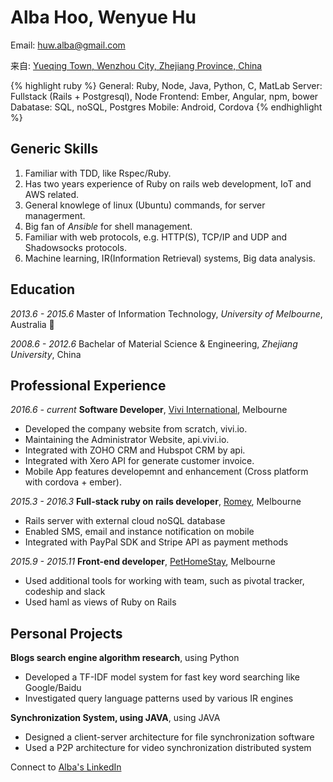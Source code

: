 # Alba Hoo, Wenyue Hu

Email: [huw.alba@gmail.com][email-to]

来自: [Yueqing Town, Wenzhou City, Zhejiang Province, China][address-url]

{% highlight ruby %}
General: Ruby, Node, Java, Python, C, MatLab
Server: Fullstack (Rails + Postgresql), Node
Frontend: Ember, Angular, npm, bower
Dabatase: SQL, noSQL, Postgres
Mobile: Android, Cordova
{% endhighlight %}

**Generic Skills**
---

1. Familiar with TDD, like Rspec/Ruby.
2. Has two years experience of Ruby on rails web development, IoT and AWS related.
3. General knowlege of linux (Ubuntu) commands, for server managerment.
4. Big fan of *Ansible* for shell management.
5. Familiar with web protocols, e.g. HTTP(S), TCP/IP and UDP and Shadowsocks protocols.
6. Machine learning, IR(Information Retrieval) systems, Big data analysis.

**Education**
---

_2013.6 - 2015.6_ Master of Information Technology, *University of Melbourne*, Australia 􏰂

_2008.6 - 2012.6_ Bachelar of Material Science & Engineering, *Zhejiang University*, China


**Professional Experience**
---

_2016.6 - current_ **Software Developer**, [Vivi International][vivi-url], Melbourne

- Developed the company website from scratch, vivi.io.
- Maintaining the Administrator Website, api.vivi.io.
- Integrated with ZOHO CRM and Hubspot CRM by api.
- Integrated with Xero API for generate customer invoice.
- Mobile App features developemnt and enhancement (Cross platform with cordova + ember).

_2015.3 - 2016.3_ **Full-stack ruby on rails developer**, [Romey][romey-url], Melbourne

- Rails server with external cloud noSQL database
- Enabled SMS, email and instance notification on mobile
- Integrated with PayPal SDK and Stripe API as payment methods

_2015.9 - 2015.11_ **Front-end developer**, [PetHomeStay][pethomestay-url], Melbourne

- Used additional tools for working with team, such as pivotal tracker, codeship and slack
- Used haml as views of Ruby on Rails

**Personal Projects**
---

**Blogs search engine algorithm research**, using Python

- Developed a TF-IDF model system for fast key word searching like Google/Baidu
- Investigated query language patterns used by various IR engines

**Synchronization System, using JAVA**, using JAVA

- Designed a client-server architecture for file synchronization software
- Used a P2P architecture for video synchronization distributed system

Connect to [Alba's LinkedIn][linkedIn]

[address-url]:/general/2018/01/08/温州人为什么精于经商致富.html
[email-to]: mailto:huw.alba@gmail.com
[linkedIn]: https://au.linkedin.com/in/alba-hoo
[romey-url]:https://www.romey.co
[pethomestay-url]:https://www.pethomestay.com.au
[vivi-url]:https://www.vivi.io
